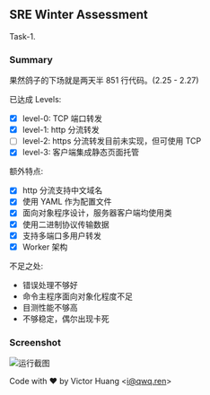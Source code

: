 ## SRE Winter Assessment
Task-1.

### Summary

果然鸽子的下场就是两天半 851 行代码。(2.25 - 2.27)

已达成 Levels:
 - [x] level-0: TCP 端口转发
 - [x] level-1: http 分流转发
 - [ ] level-2: https 分流转发目前未实现，但可使用 TCP
 - [x] level-3: 客户端集成静态页面托管

额外特点:
 - [x] http 分流支持中文域名
 - [x] 使用 YAML 作为配置文件
 - [x] 面向对象程序设计，服务器客户端均使用类
 - [x] 使用二进制协议传输数据
 - [x] 支持多端口多用户转发
 - [x] Worker 架构

不足之处:
 - 错误处理不够好
 - 命令主程序面向对象化程度不足
 - 目测性能不够高
 - 不够稳定，偶尔出现卡死

### Screenshot
![运行截图](https://static.imvictor.tech/wp-content/uploads/2021/02/screenshot_assessment.png)


Code with ♥ by Victor Huang &lt;i@qwq.ren&gt;